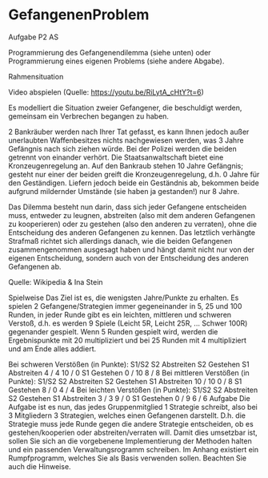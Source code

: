 # GefangenenProblem
Aufgabe P2 AS

Programmierung des Gefangenendilemma (siehe unten) oder Programmierung eines eigenen Problems (siehe andere Abgabe).

Rahmensituation

Video abspielen
(Quelle: https://youtu.be/RiLytA_cHtY?t=6)

Es modelliert die Situation zweier Gefangener, die beschuldigt werden, gemeinsam ein Verbrechen begangen zu haben.

2 Bankräuber werden nach Ihrer Tat gefasst, es kann Ihnen jedoch außer unerlaubten Waffenbesitzes nichts nachgewiesen werden, was 3 Jahre Gefängnis nach sich ziehen würde. Bei der Polizei werden die beiden getrennt von einander verhört. Die Staatsanwaltschaft bietet eine Kronzeugenregelung an.
Auf den Bankraub stehen 10 Jahre Gefängnis; gesteht nur einer der beiden greift die Kronzeugenregelung, d.h. 0 Jahre für den Geständigen. Liefern jedoch beide ein Geständnis ab, bekommen beide aufgrund mildernder Umstände (sie haben ja gestanden!) nur 8 Jahre.

Das Dilemma besteht nun darin, dass sich jeder Gefangene entscheiden muss, entweder zu leugnen, abstreiten (also mit dem anderen Gefangenen zu kooperieren) oder zu gestehen (also den anderen zu verraten), ohne die Entscheidung des anderen Gefangenen zu kennen. Das letztlich verhängte Strafmaß richtet sich allerdings danach, wie die beiden Gefangenen zusammengenommen ausgesagt haben und hängt damit nicht nur von der eigenen Entscheidung, sondern auch von der Entscheidung des anderen Gefangenen ab.

Quelle: Wikipedia & Ina Stein

Spielweise
Das Ziel ist es, die wenigsten Jahre/Punkte zu erhalten. Es spielen 2 Gefangene/Strategien immer gegeneinander in 5, 25 und 100 Runden, in jeder Runde gibt es ein leichten, mittleren und schweren Verstoß, d.h. es werden 9 Spiele (Leicht 5R, Leicht 25R, ... Schwer 100R) gegenander gespielt. Wenn 5 Runden gespielt wird, werden die Ergebnispunkte mit 20 multipliziert und bei 25 Runden mit 4 multipliziert und am Ende alles addiert.

Bei schweren Verstößen (in Punkte):
S1/S2	S2 Abstreiten	S2 Gestehen
S1 Abstreiten	4 / 4	10 / 0
S1 Gestehen	0 / 10	8 / 8
Bei mittleren Verstößen (in Punkte):
S1/S2	S2 Abstreiten	S2 Gestehen
S1 Abstreiten	10 / 10	0 / 8
S1 Gestehen	8 / 0	4 / 4
Bei leichten Verstößen (in Punkte):
S1/S2	S2 Abstreiten	S2 Gestehen
S1 Abstreiten	3 / 3	9 / 0
S1 Gestehen	0 / 9	6 / 6
Aufgabe
Die Aufgabe ist es nun, das jedes Gruppenmitglied 1 Strategie schreibt, also bei 3 Mitgliedern 3 Strategien, welches einen Gefangenen darstellt. D.h. die Strategie muss jede Runde gegen die andere Strategie entscheiden, ob es gestehen/kooperien oder abstreiten/verraten will. Damit dies umsetzbar ist, sollen Sie sich an die vorgebenene Implementierung der Methoden halten und ein passenden Verwaltungsrogramm schreiben. Im Anhang existiert ein Rumpfprogramm, welches Sie als Basis verwenden sollen. Beachten Sie auch die Hinweise.
